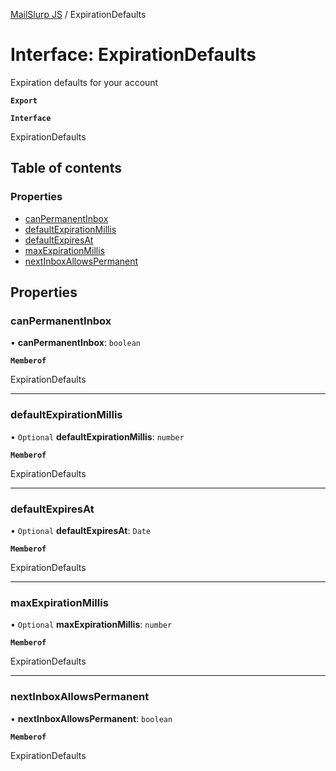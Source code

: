 [MailSlurp JS](../README.md) / ExpirationDefaults

# Interface: ExpirationDefaults

Expiration defaults for your account

**`Export`**

**`Interface`**

ExpirationDefaults

## Table of contents

### Properties

- [canPermanentInbox](ExpirationDefaults.md#canpermanentinbox)
- [defaultExpirationMillis](ExpirationDefaults.md#defaultexpirationmillis)
- [defaultExpiresAt](ExpirationDefaults.md#defaultexpiresat)
- [maxExpirationMillis](ExpirationDefaults.md#maxexpirationmillis)
- [nextInboxAllowsPermanent](ExpirationDefaults.md#nextinboxallowspermanent)

## Properties

### canPermanentInbox

• **canPermanentInbox**: `boolean`

**`Memberof`**

ExpirationDefaults

___

### defaultExpirationMillis

• `Optional` **defaultExpirationMillis**: `number`

**`Memberof`**

ExpirationDefaults

___

### defaultExpiresAt

• `Optional` **defaultExpiresAt**: `Date`

**`Memberof`**

ExpirationDefaults

___

### maxExpirationMillis

• `Optional` **maxExpirationMillis**: `number`

**`Memberof`**

ExpirationDefaults

___

### nextInboxAllowsPermanent

• **nextInboxAllowsPermanent**: `boolean`

**`Memberof`**

ExpirationDefaults
